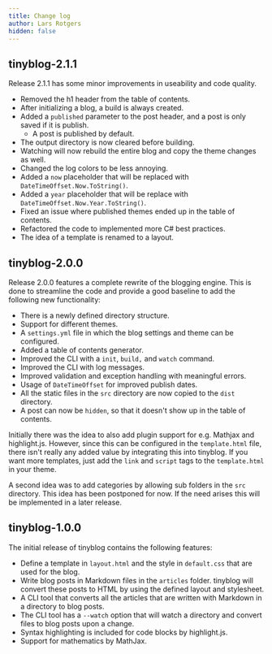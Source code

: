 ```yaml
---
title: Change log
author: Lars Rotgers
hidden: false
---
```


## tinyblog-2.1.1

Release 2.1.1 has some minor improvements in useability and code quality.

 * Removed the h1 header from the table of contents.
 * After initializing a blog, a build is always created.
 * Added a `published` parameter to the post header, and a post is only saved if it is publish.
   * A post is published by default.
 * The output directory is now cleared before building.
 * Watching will now rebuild the entire blog and copy the theme changes as well.
 * Changed the log colors to be less annoying.
 * Added a `now` placeholder that will be replaced with `DateTimeOffset.Now.ToString()`.
 * Added a `year` placeholder that will be replace with `DateTimeOffset.Now.Year.ToString()`.
 * Fixed an issue where published themes ended up in the table of contents.
 * Refactored the code to implemented more C# best practices.
 * The idea of a template is renamed to a layout.

## tinyblog-2.0.0

Release 2.0.0 features a complete rewrite of the blogging engine. This is done to streamline the code and provide a good baseline to add the following new functionality:

  * There is a newly defined directory structure.
  * Support for different themes.
  * A `settings.yml` file in which the blog settings and theme can be configured.
  * Added a table of contents generator.
  * Improved the CLI with a `init`, `build,` and `watch` command.
  * Improved the CLI with log messages.
  * Improved validation and exception handling with meaningful errors.
  * Usage of `DateTimeOffset` for improved publish dates.
  * All the static files in the `src` directory are now copied to the `dist` directory.
  * A post can now be `hidden`, so that it doesn't show up in the table of contents.

Initially there was the idea to also add plugin support for e.g. Mathjax and highlight.js. However, since this can be configured in the `template.html` file, there isn't really any added value by integrating this into tinyblog. If you want more templates, just add the `link` and `script` tags to the `template.html` in your theme.

A second idea was to add categories by allowing sub folders in the `src` directory. This idea has been postponed for now. If the need arises this will be implemented in a later release.

## tinyblog-1.0.0

The initial release of tinyblog contains the following features:
 
 * Define a template in `layout.html` and the style in `default.css` that are used for the blog.
 * Write blog posts in Markdown files in the `articles` folder. tinyblog will convert these posts to HTML by using the defined layout and stylesheet.
 * A CLI tool that converts all the articles that are written with Markdown in a directory to blog posts.
 * The CLI tool has a `--watch` option that will watch a directory and convert files to blog posts upon a change.
 * Syntax highlighting is included for code blocks by highlight.js.
 * Support for mathematics by MathJax.